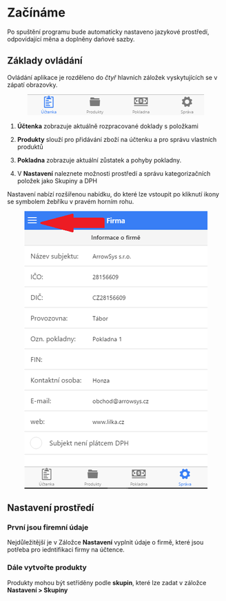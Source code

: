 
# Začínáme

Po spuštění programu bude automaticky nastaveno jazykové prostředí, odpovídající měna a doplněny dańové sazby.


## Základy ovládání
Ovládání aplikace je rozděleno do *čtyř* hlavních záložek vyskytujících se v zápatí obrazovky.

<div align="center">
    <p>
        <img height="48" width="410" src="img/tabs.png"> 
    </p>
</div>

1) **Účtenka** zobrazuje aktuálně rozpracované doklady s položkami

2) **Produkty** slouží pro přidávání zboží na účtenku a pro správu vlastních produktů

3) **Pokladna** zobrazuje aktuální zůstatek a pohyby pokladny.

4) V **Nastavení** naleznete možnosti prostředí a správu kategorizačních položek jako Skupiny a DPH

Nastavení nabízí rozšířenou nabídku, do které lze vstoupit po kliknutí ikony se symbolem žebříku v pravém horním rohu.


<div align="center">
    <p>
        <img height="644" width="425" src="img/menu.png"> 
    </p>
</div>

## Nastavení prostředí

### První jsou firemní údaje

Nejdůležitější je v Záložce **Nastavení** vyplnit údaje o firmě, které jsou potřeba pro iedntifikaci firmy na účtence. 


### Dále vytvořte produkty

Produkty mohou být setříděny podle **skupin**, které lze zadat v záložce **Nastavení > Skupiny**

